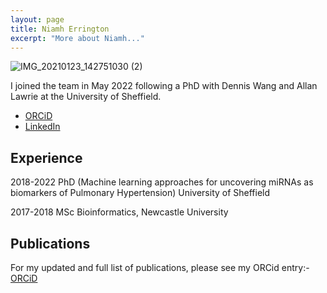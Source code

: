 ```yaml
---
layout: page
title: Niamh Errington
excerpt: "More about Niamh..."
---
```



![IMG_20210123_142751030 (2)](https://user-images.githubusercontent.com/44575854/199239235-4ad156fa-e88f-4f4d-b064-0ad0b66be380.jpeg)

I joined the team in May 2022 following a PhD with Dennis Wang and Allan Lawrie at the University of Sheffield. 

- [ORCiD](https://orcid.org/0000-0001-6768-7394)
- [LinkedIn](https://www.linkedin.com/in/niamh-errington/)

## Experience

2018-2022 PhD (Machine learning approaches for uncovering miRNAs as biomarkers of Pulmonary Hypertension) University of Sheffield

2017-2018 MSc Bioinformatics, Newcastle University


## Publications

For my updated and full list of publications, please see my ORCid entry:-
[ORCiD](https://orcid.org/0000-0001-6768-7394)


